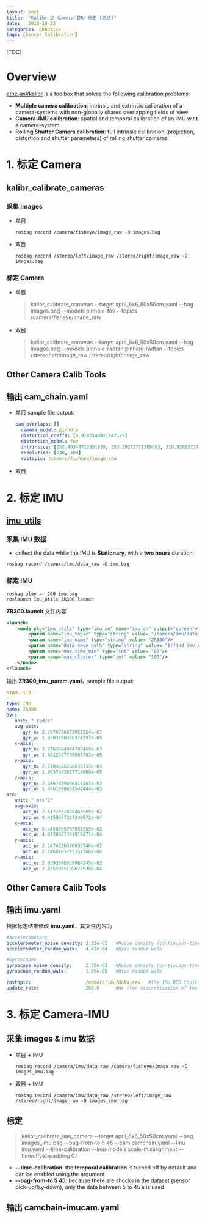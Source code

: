 ```yaml
---
layout: post
title:  "Kalibr 之 Camera-IMU 标定 (总结)"
date:   2018-10-23
categories: Robotics
tags: [Sensor Calibration]
---
```


[TOC]

# Overview
[ethz-asl/kalibr](https://github.com/ethz-asl/kalibr) is a toolbox that solves the following calibration problems:
* **Multiple camera calibration**: intrinsic and extrinsic calibration of a camera-systems with non-globally shared overlapping fields of view
* **Camera-IMU calibration**: spatial and temporal calibration of an IMU w.r.t a camera-system
* **Rolling Shutter Camera calibration**: full intrinsic calibration (projection, distortion and shutter parameters) of rolling shutter cameras

# 1. 标定 Camera

## kalibr_calibrate_cameras

### 采集 images

* 单目
  ```
  rosbag record /camera/fisheye/image_raw -O images.bag
  ```

* 双目
  ```
  rosbag record /stereo/left/image_raw /stereo/right/image_raw -O images.bag
  ```

### 标定 Camera

* 单目
  > kalibr_calibrate_cameras --target april_6x6_50x50cm.yaml --bag images.bag --models pinhole-fov --topics /camera/fisheye/image_raw

* 双目
  > kalibr_calibrate_cameras --target april_6x6_50x50cm.yaml --bag images.bag --models pinhole-radtan pinhole-radtan --topics /stereo/left/image_raw /stereo/right/image_raw

## Other Camera Calib Tools

## 输出 cam_chain.yaml

* 单目
  sample file output:
  ```yaml
  cam_overlaps: []
    camera_model: pinhole
    distortion_coeffs: [0.9183540411447179]
    distortion_model: fov
    intrinsics: [252.40344712951838, 253.29272771389083, 310.9288373770512, 227.37425906476517]
    resolution: [640, 480]
    rostopic: /camera/fisheye/image_raw
  ```

* 双目


# 2. 标定 IMU

## [imu_utils](https://github.com/gaowenliang/imu_utils)

### 采集 IMU 数据

* collect the data while the IMU is **Stationary**, with a **two hours** duration

```
rosbag record /camera/imu/data_raw -O imu.bag
```

### 标定 IMU

```
rosbag play -r 200 imu.bag
roslaunch imu_utils ZR300.launch
```

**ZR300.launch** 文件内容

```xml
<launch>
    <node pkg="imu_utils" type="imu_an" name="imu_an" output="screen">
        <param name="imu_topic" type="string" value= "/camera/imu/data_raw"/>
        <param name="imu_name" type="string" value= "ZR300"/>
        <param name="data_save_path" type="string" value= "$(find imu_utils)/data/"/>
        <param name="max_time_min" type="int" value= "80"/>
        <param name="max_cluster" type="int" value= "100"/>
    </node>
</launch>
```

输出 **ZR300_imu_param.yaml**，sample file output:

```yaml
%YAML:1.0
---
type: IMU
name: ZR300
Gyr:
   unit: " rad/s"
   avg-axis:
      gyr_n: 2.7878706973951564e-03
      gyr_w: 1.6503780396374297e-05
   x-axis:
      gyr_n: 3.2763884944799469e-03
      gyr_w: 1.8012497709865783e-05
   y-axis:
      gyr_n: 2.7204386280639753e-03
      gyr_w: 1.6637042617714669e-05
   z-axis:
      gyr_n: 2.3667849696415461e-03
      gyr_w: 1.4861800861542444e-05
Acc:
   unit: " m/s^2"
   avg-axis:
      acc_n: 2.5172832889483965e-02
      acc_w: 4.4150867224248972e-04
   x-axis:
      acc_n: 2.4450765767551903e-02
      acc_w: 4.0728821351916671e-04
   y-axis:
      acc_n: 2.1474226370935746e-02
      acc_w: 2.1468705215157706e-04
   z-axis:
      acc_n: 2.9593506529964245e-02
      acc_w: 7.0255075105672530e-04
```

## Other Camera Calib Tools

## 输出 imu.yaml

根据标定结果修改 **imu.yaml**，其文件内容为  

```yaml
#Accelerometers
accelerometer_noise_density: 2.52e-02   #Noise density (continuous-time)
accelerometer_random_walk:   4.41e-04   #Bias random walk

#Gyroscopes
gyroscope_noise_density:     2.78e-03   #Noise density (continuous-time)
gyroscope_random_walk:       1.65e-05   #Bias random walk

rostopic:                    /camera/imu/data_raw   #the IMU ROS topic
update_rate:                 200.0      #Hz (for discretization of the values above)
```


# 3. 标定 Camera-IMU

## 采集 images & imu 数据

* 单目 + IMU
  ```
  rosbag record /camera/imu/data_raw /camera/fisheye/image_raw -O images_imu.bag
  ```

* 双目 + IMU
  ```
  rosbag record /camera/imu/data_raw /stereo/left/image_raw /stereo/right/image_raw -O images_imu.bag
  ```

## 标定

> kalibr_calibrate_imu_camera --target april_6x6_50x50cm.yaml --bag images_imu.bag --bag-from-to 5 45 --cam camchain.yaml --imu imu.yaml --time-calibration --imu-models scale-misalignment --timeoffset-padding 0.1

* **--time-calibration**: the **temporal calibration** is turned off by default and can be enabled using the argument
* **--bag-from-to 5 45**: because there are shocks in the dataset (sensor pick-up/lay-down), only the data between 5 to 45 s is used

## 输出 camchain-imucam.yaml
